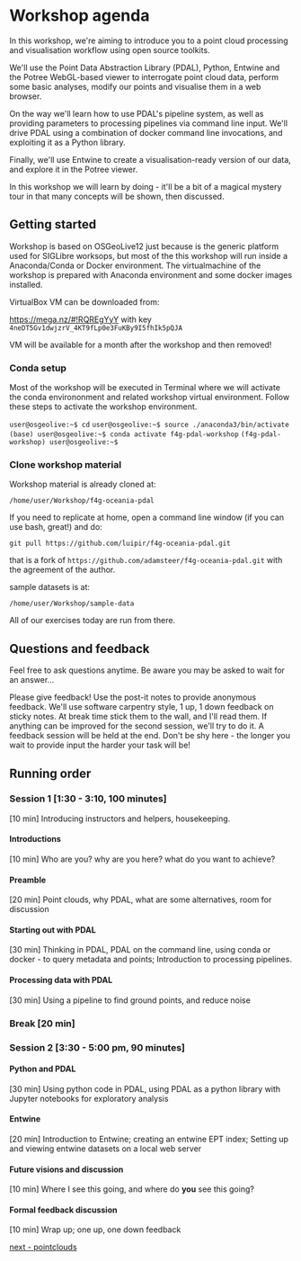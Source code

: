 # Workshop agenda

In this workshop, we're aiming to introduce you to a point cloud processing and visualisation workflow using open source toolkits.

We'll use the Point Data Abstraction Library (PDAL), Python, Entwine and the Potree WebGL-based viewer to interrogate point cloud data, perform some basic analyses, modify our points and visualise them in a web browser.

On the way we'll learn how to use PDAL's pipeline system, as well as providing parameters to processing pipelines via command line input. We'll drive PDAL using a combination of docker command line invocations, and exploiting it as a Python library.

Finally, we'll use Entwine to create a visualisation-ready version of our data, and explore it in the Potree viewer.

In this workshop we will learn by doing - it'll be a bit of a magical mystery tour in that many concepts will be shown, then discussed.

## Getting started

Workshop is based on OSGeoLive12 just because is the generic platform used for SIGLibre worksops, but most of the this workshop will run inside a Anaconda/Conda or Docker environment. The virtualmachine of the workshop is prepared with Anaconda environment and some docker images installed.

VirtualBox VM can be downloaded from: 

https://mega.nz/#!RQREgYyY with key `4neDT5Gv1dwjzrV_4KT9fLp0e3FuKBy9I5fhIk5pQJA`

VM will be available for a month after the workshop and then removed!

### Conda setup

Most of the workshop will be executed in Terminal where we will activate the conda environonment and related workshop virtual environment. Follow these steps to activate the workshop environment.

`user@osgeolive:~$ cd`
`user@osgeolive:~$ source ./anaconda3/bin/activate`
`(base) user@osgeolive:~$ conda activate f4g-pdal-workshop`
`(f4g-pdal-workshop) user@osgeolive:~$`

### Clone workshop material

Workshop material is already cloned at:

`/home/user/Workshop/f4g-oceania-pdal`

If you need to replicate at home, open a command line window (if you can use bash, great!) and do:

`git pull https://github.com/luipir/f4g-oceania-pdal.git`

that is a fork of `https://github.com/adamsteer/f4g-oceania-pdal.git` with the agreement of the author.

sample datasets is at:

`/home/user/Workshop/sample-data`

All of our exercises today are run from there.

## Questions and feedback

Feel free to ask questions anytime. Be aware you may be asked to wait for an answer...

Please give feedback! Use the post-it notes to provide anonymous feedback. We'll use software carpentry style, 1 up, 1 down feedback on sticky notes. At break time stick them to the wall, and I'll read them. If anything can be improved for the second session, we'll try to do it. A feedback session will be held at the end. Don't be shy here - the longer you wait to provide input the harder your task will be!

## Running order

### Session 1 [1:30 - 3:10, 100 minutes]
[10 min] Introducing instructors and helpers, housekeeping.

#### Introductions
[10 min] Who are you? why are you here? what do you want to achieve?

#### Preamble
[20 min] Point clouds, why PDAL, what are some alternatives, room for discussion

#### Starting out with PDAL
[30 min] Thinking in PDAL, PDAL on the command line, using conda or docker - to query metadata and points; Introduction to processing pipelines.

#### Processing data with PDAL
[30 min] Using a pipeline to find ground points, and reduce noise

### Break [20 min]

### Session 2 [3:30 - 5:00 pm, 90 minutes]

#### Python and PDAL
[30 min] Using python code in PDAL, using PDAL as a python library with Jupyter notebooks for exploratory analysis

#### Entwine
[20 min] Introduction to Entwine; creating an entwine EPT index; Setting up and viewing entwine datasets on a local web server


#### Future visions and discussion

[10 min] Where I see this going, and where do **you** see this going?

#### Formal feedback discussion
[10 min] Wrap up; one up, one down feedback

[next - pointclouds](0-pointclouds.md)
